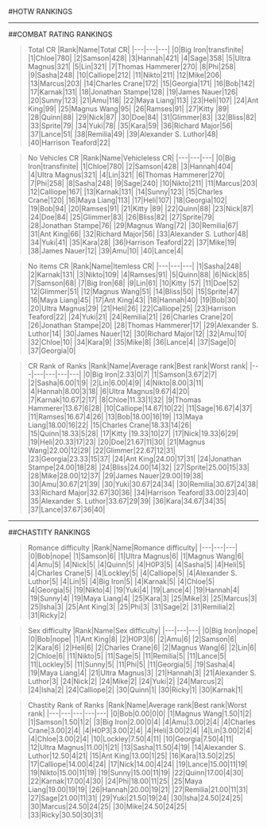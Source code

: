 #HOTW RANKINGS

---

##COMBAT RATING RANKINGS

>Total CR
|Rank|Name|Total CR|
|---|---|---|
|0|Big Iron|transfinite|
|1|Chloe|780|
|2|Samson|428|
|3|Hannah|421|
|4|Sage|358|
|5|Ultra Magnus|321|
|5|Lin|321|
|7|Thomas Hammerer|270|
|8|Phi|258|
|9|Sasha|248|
|10|Calliope|212|
|11|Nikto|211|
|12|Mike|206|
|13|Marcus|203|
|14|Charles Crane|172|
|15|Georgia|171|
|16|Bob|142|
|17|Karnak|131|
|18|Jonathan Stampe|128|
|19|James Nauer|126|
|20|Sunny|123|
|21|Amu|118|
|22|Maya Liang|113|
|23|Heli|107|
|24|Ant King|99|
|25|Magnus Wang|95|
|26|Ramses|91|
|27|Kitty |89|
|28|Quinn|88|
|29|Nick|87|
|30|Doe|84|
|31|Glimmer|83|
|32|Bliss|82|
|33|Sprite|79|
|34|Yuki|78|
|35|Kara|59|
|36|Richard Major|56|
|37|Lance|51|
|38|Remilia|49|
|39|Alexander S. Luthor|48|
|40|Harrison Teaford|22|

>No Vehicles CR
|Rank|Name|Vehicleless CR|
|---|---|---|
|0|Big Iron|transfinite|
|1|Chloe|780|
|2|Samson|428|
|3|Hannah|404|
|4|Ultra Magnus|321|
|4|Lin|321|
|6|Thomas Hammerer|270|
|7|Phi|258|
|8|Sasha|248|
|9|Sage|240|
|10|Nikto|211|
|11|Marcus|203|
|12|Calliope|167|
|13|Karnak|131|
|14|Sunny|123|
|15|Charles Crane|120|
|16|Maya Liang|113|
|17|Heli|107|
|18|Georgia|102|
|19|Bob|94|
|20|Ramses|91|
|21|Kitty |89|
|22|Quinn|88|
|23|Nick|87|
|24|Doe|84|
|25|Glimmer|83|
|26|Bliss|82|
|27|Sprite|79|
|28|Jonathan Stampe|76|
|29|Magnus Wang|72|
|30|Remilia|67|
|31|Ant King|66|
|32|Richard Major|56|
|33|Alexander S. Luthor|48|
|34|Yuki|41|
|35|Kara|28|
|36|Harrison Teaford|22|
|37|Mike|19|
|38|James Nauer|12|
|39|Amu|10|
|40|Lance|4|


>No items CR
|Rank|Name|Itemless CR|
|---|---|---|
|1|Sasha|248|
|2|Karnak|131|
|3|Nikto|109|
|4|Ramses|91|
|5|Quinn|88|
|6|Nick|85|
|7|Samson|68|
|7|Big Iron|68|
|9|Lin|61|
|10|Kitty |57|
|11|Doe|52|
|12|Glimmer|51|
|12|Magnus Wang|51|
|14|Bliss|50|
|15|Sprite|47|
|16|Maya Liang|45|
|17|Ant King|43|
|18|Hannah|40|
|19|Bob|30|
|20|Ultra Magnus|29|
|21|Heli|26|
|22|Calliope|25|
|23|Harrison Teaford|22|
|24|Yuki|21|
|24|Remilia|21|
|26|Charles Crane|20|
|26|Jonathan Stampe|20|
|28|Thomas Hammerer|17|
|29|Alexander S. Luthor|14|
|30|James Nauer|12|
|30|Richard Major|12|
|32|Amu|10|
|32|Chloe|10|
|34|Kara|9|
|35|Mike|8|
|36|Lance|4|
|37|Sage|0|
|37|Georgia|0|


>CR Rank of Ranks
|Rank|Name|Average rank|Best rank|Worst rank|
|---|---|---|---|---|
|0|Big Iron|2.33|0|7|
|1|Samson|3.67|2|7|
|2|Sasha|6.00|1|9|
|2|Lin|6.00|4|9|
|4|Nikto|8.00|3|11|
|4|Hannah|8.00|3|18|
|6|Ultra Magnus|9.67|4|20|
|7|Karnak|10.67|2|17|
|8|Chloe|11.33|1|32|
|9|Thomas Hammerer|13.67|6|28|
|10|Calliope|14.67|10|22|
|11|Sage|16.67|4|37|
|11|Ramses|16.67|4|26|
|13|Bob|18.00|16|19|
|13|Maya Liang|18.00|16|22|
|15|Charles Crane|18.33|14|26|
|15|Quinn|18.33|5|28|
|17|Kitty |19.33|10|27|
|17|Nick|19.33|6|29|
|19|Heli|20.33|17|23|
|20|Doe|21.67|11|30|
|21|Magnus Wang|22.00|12|29|
|22|Glimmer|22.67|12|31|
|23|Georgia|23.33|15|37|
|24|Ant King|24.00|17|31|
|24|Jonathan Stampe|24.00|18|28|
|24|Bliss|24.00|14|32|
|27|Sprite|25.00|15|33|
|28|Mike|28.00|12|37|
|29|James Nauer|29.00|19|38|
|30|Amu|30.67|21|39|
|30|Yuki|30.67|24|34|
|30|Remilia|30.67|24|38|
|33|Richard Major|32.67|30|36|
|34|Harrison Teaford|33.00|23|40|
|35|Alexander S. Luthor|33.67|29|39|
|36|Kara|34.67|34|35|
|37|Lance|37.67|36|40|

---

##CHASTITY RANKINGS

>Romance difficulty
|Rank|Name|Romance difficulty|
|---|---|---|
|0|Bob|nope|
|1|Samson|6|
|1|Ultra Magnus|6|
|1|Magnus Wang|6|
|4|Amu|5|
|4|Nick|5|
|4|Quinn|5|
|4|H0P3|5|
|4|Sasha|5|
|4|Heli|5|
|4|Charles Crane|5|
|4|Lockley|5|
|4|Calliope|5|
|4|Alexander S. Luthor|5|
|4|Lin|5|
|4|Big Iron|5|
|4|Karnak|5|
|4|Chloe|5|
|4|Georgia|5|
|19|Nikto|4|
|19|Yuki|4|
|19|Lance|4|
|19|Hannah|4|
|19|Sunny|4|
|19|Maya Liang|4|
|25|Kara|3|
|25|Mike|3|
|25|Marcus|3|
|25|Isha|3|
|25|Ant King|3|
|25|Phi|3|
|31|Sage|2|
|31|Remilia|2|
|31|Ricky|2|

>Sex difficulty
|Rank|Name|Sex difficulty|
|---|---|---|
|0|Big Iron|nope|
|0|Bob|nope|
|1|Ant King|8|
|2|H0P3|6|
|2|Amu|6|
|2|Samson|6|
|2|Kara|6|
|2|Heli|6|
|2|Charles Crane|6|
|2|Magnus Wang|6|
|2|Lin|6|
|2|Chloe|6|
|11|Nikto|5|
|11|Sage|5|
|11|Remilia|5|
|11|Lance|5|
|11|Lockley|5|
|11|Sunny|5|
|11|Phi|5|
|11|Georgia|5|
|19|Sasha|4|
|19|Maya Liang|4|
|21|Ultra Magnus|3|
|21|Hannah|3|
|21|Alexander S. Luthor|3|
|24|Nick|2|
|24|Mike|2|
|24|Yuki|2|
|24|Marcus|2|
|24|Isha|2|
|24|Calliope|2|
|30|Quinn|1|
|30|Ricky|1|
|30|Karnak|1|

>Chastity Rank of Ranks
|Rank|Name|Average rank|Best rank|Worst rank|
|---|---|---|---|---|
|0|Bob|0.00|0|0|
|1|Magnus Wang|1.50|1|2|
|1|Samson|1.50|1|2|
|3|Big Iron|2.00|0|4|
|4|Amu|3.00|2|4|
|4|Charles Crane|3.00|2|4|
|4|H0P3|3.00|2|4|
|4|Heli|3.00|2|4|
|4|Lin|3.00|2|4|
|4|Chloe|3.00|2|4|
|10|Lockley|7.50|4|11|
|10|Georgia|7.50|4|11|
|12|Ultra Magnus|11.00|1|21|
|13|Sasha|11.50|4|19|
|14|Alexander S. Luthor|12.50|4|21|
|15|Ant King|13.00|1|25|
|16|Kara|13.50|2|25|
|17|Calliope|14.00|4|24|
|17|Nick|14.00|4|24|
|19|Lance|15.00|11|19|
|19|Nikto|15.00|11|19|
|19|Sunny|15.00|11|19|
|22|Quinn|17.00|4|30|
|22|Karnak|17.00|4|30|
|24|Phi|18.00|11|25|
|25|Maya Liang|19.00|19|19|
|26|Hannah|20.00|19|21|
|27|Remilia|21.00|11|31|
|27|Sage|21.00|11|31|
|29|Yuki|21.50|19|24|
|30|Isha|24.50|24|25|
|30|Marcus|24.50|24|25|
|30|Mike|24.50|24|25|
|33|Ricky|30.50|30|31|